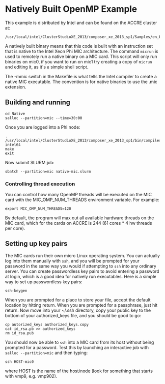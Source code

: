 # Natively Built OpenMP Example

This example is distributed by Intel and can be found on the 
ACCRE cluster at: 

```
/usr/local/intel/ClusterStudioXE_2013/composer_xe_2013_sp1/Samples/en_US/C++/openmp_samples/
```

A natively built binary means that this code is built with an
instruction set that is native to the Intel Xeon Phi MIC 
architecture. The command ```micrun``` is used to remotely run
a native binary on a MIC card. This script will only run binaries
on mic0, if you want to run on mic1 try creating a copy of ```micrun```
and editing it, as it's a simple shell script.

The -mmic switch in the Makefile is what tells the Intel compiler to create a 
native MIC executable. The convention is for native binaries
to use the .mic extension. 

## Building and running

```shell
cd Native
salloc --partition=mic --time=30:00
```

Once you are logged into a Phi node:

```shell
. /usr/local/intel/ClusterStudioXE_2013/composer_xe_2013_sp1/bin/compilervars.sh intel64
make
exit
```

Now submit SLURM job:

```shell
sbatch --partition=mic native-mic.slurm
```

### Controlling thread execution

You can control how many OpenMP threads will be executed on the MIC
card with the MIC_OMP_NUM_THREADS environment variable. For example:

```shell
export MIC_OMP_NUM_THREADS=120
```

By default, the program will max out all available hardware threads
on the MIC card, which for the cards on ACCRE is 244 (61 cores * 
4 hw threads per core).

## Setting up key pairs

The MIC cards run their own micro Linux operating system. You can
actually log into them manually with ```ssh```, and you will be prompted
for your password in the same way you would if attempting to ```ssh```
into any ordinary server. You can create passwordless key pairs to avoid 
entering a password at login, which is a good idea for natively
run executables. Here is a simple way to set up passwordless key pairs:

```shell
ssh-keygen
```

When you are prompted for a place to store your file, accept the default
location by hitting return. When you are prompted for a passphrase, just hit
return. Now move into your ~/.ssh directory, copy your public key to the bottom
of your authorized_keys file, and you should be good to go:

```shell
cp autorized_keys authorized_keys.copy
cat id_rsa.pb >> authorized_keys
rm id_rsa.pub
```

You should now be able to ```ssh``` into a MIC card from its host without
being prompted for a password. Test this by launching an interactive job with
```salloc --partition=mic``` and then typing:

```shell
ssh HOST-mic0
```

where HOST is the name of the host/node (look for something that starts with vmp9, e.g. 
vmp902). 